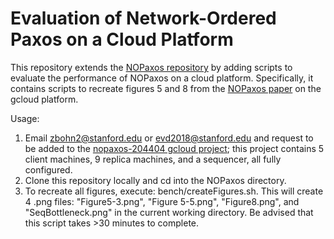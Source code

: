 # Evaluation of Network-Ordered Paxos on a Cloud Platform

This repository extends the [NOPaxos repository](https://github.com/UWSysLab/NOPaxos) by adding scripts to evaluate the performance of NOPaxos on a cloud platform. Specifically, it contains scripts to recreate figures 5 and 8 from the [NOPaxos paper](http://homes.cs.washington.edu/~lijl/papers/nopaxos-osdi16.pdf) on the gcloud platform.

Usage:
1. Email zbohn2@stanford.edu or evd2018@stanford.edu and request to be added to the [nopaxos-204404 gcloud project](https://console.cloud.google.com/compute/instances?project=nopaxos-204404); this project contains 5 client machines, 9 replica machines, and a sequencer, all fully configured. 
2. Clone this repository locally and cd into the NOPaxos directory.
3. To recreate all figures, execute: bench/createFigures.sh. This will create 4 .png files: "Figure5-3.png", "Figure 5-5.png", "Figure8.png", and "SeqBottleneck.png" in the current working directory. Be advised that this script takes >30 minutes to complete.


